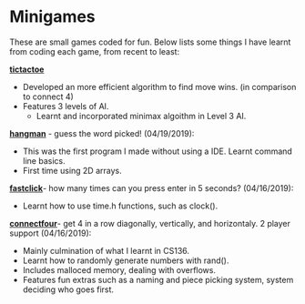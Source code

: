 # Minigames

These are small games coded for fun. Below lists some things I have learnt from coding
each game, from recent to least:

**[tictactoe](https://github.com/itsbillzhang/Minigames/blob/master/tictactoe.c)**
- Developed an more efficient algorithm to find move wins. (in comparison to connect 4)
- Features 3 levels of AI.
	- Learnt and incorporated minimax algoithm in Level 3 AI.
  
**[hangman](https://github.com/itsbillzhang/Minigames/blob/master/hangman.c)** - guess the word picked! (04/19/2019):
- This was the first program I made without using a IDE. Learnt command line basics.
- First time using 2D arrays.

**[fastclick](https://github.com/itsbillzhang/Minigames/blob/master/fastclick.c)**- how many times can you press enter in 5 seconds? (04/16/2019):
- Learnt how to use time.h functions, such as clock().

**[connectfour](https://github.com/itsbillzhang/Minigames/blob/master/connect4.c)**- get 4 in a row diagonally, vertically, and horizontaly. 2 player support (04/16/2019):
- Mainly culmination of what I learnt in CS136. 
- Learnt how to randomly generate numbers with rand().
- Includes malloced memory, dealing with overflows.
- Features fun extras such as a naming and piece picking system, system deciding who goes first.
